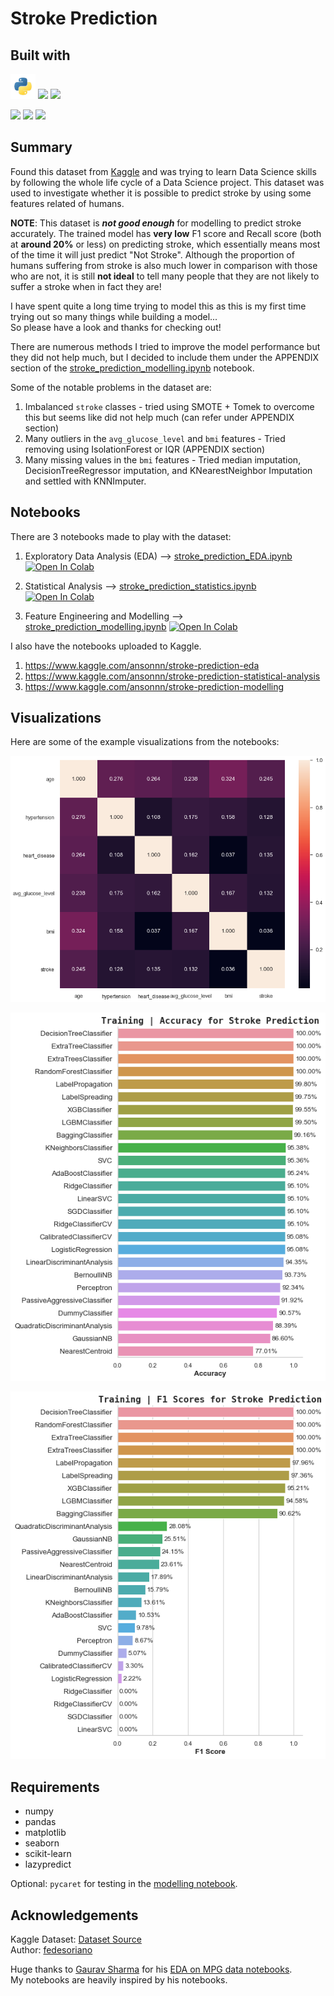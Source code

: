 # Stroke Prediction

## Built with

<code><img height="40" src="https://raw.githubusercontent.com/github/explore/80688e429a7d4ef2fca1e82350fe8e3517d3494d/topics/python/python.png"></code>
<code><img height="40" src="https://raw.githubusercontent.com/numpy/numpy/7e7f4adab814b223f7f917369a72757cd28b10cb/branding/icons/numpylogo.svg"></code>
<code><img height="40" src="https://raw.githubusercontent.com/pandas-dev/pandas/761bceb77d44aa63b71dda43ca46e8fd4b9d7422/web/pandas/static/img/pandas.svg"></code>

<code><img height="40" src="https://matplotlib.org/_static/logo2.svg"></code>
<code><img height="40" src="https://seaborn.pydata.org/_images/logo-wide-lightbg.svg"></code>
<code><img height="40" src="https://upload.wikimedia.org/wikipedia/commons/thumb/0/05/Scikit_learn_logo_small.svg/1280px-Scikit_learn_logo_small.svg.png"></code>

## Summary

Found this dataset from [Kaggle](https://www.kaggle.com/fedesoriano/stroke-prediction-dataset) and was trying to learn Data Science skills by following the whole life cycle of a Data Science project. This dataset was used to investigate whether it is possible to predict stroke by using some features related of humans.

**NOTE**: This dataset is **_not good enough_** for modelling to predict stroke accurately. The trained model has **very low** F1 score and Recall score (both at **around 20%** or less) on predicting stroke, which essentially means most of the time it will just predict "Not Stroke". Although the proportion of humans suffering from stroke is also much lower in comparison with those who are not, it is still **not ideal** to tell many people that they are not likely to suffer a stroke when in fact they are!

I have spent quite a long time trying to model this as this is my first time trying out so many things while building a model... <br>
So please have a look and thanks for checking out! <br>

There are numerous methods I tried to improve the model performance but they did not help much, but I decided to include them under the APPENDIX section of the [stroke_prediction_modelling.ipynb](https://github.com/ansonnn07/stroke-prediction/blob/main/stroke_prediction_modelling.ipynb) notebook.

Some of the notable problems in the dataset are:
1. Imbalanced `stroke` classes - tried using SMOTE + Tomek to overcome this but seems like did not help much (can refer under APPENDIX section)
2. Many outliers in the `avg_glucose_level` and `bmi` features - Tried removing using IsolationForest or IQR (APPENDIX section)
3. Many missing values in the `bmi` features - Tried median imputation, DecisionTreeRegressor imputation, and KNearestNeighbor Imputation and settled with KNNImputer.

## Notebooks
There are 3 notebooks made to play with the dataset:

1. Exploratory Data Analysis (EDA) --> [stroke_prediction_EDA.ipynb](https://github.com/ansonnn07/stroke-prediction/blob/main/stroke_prediction_EDA.ipynb) [![Open In Colab](https://colab.research.google.com/assets/colab-badge.svg)](https://colab.research.google.com/github/ansonnn07/stroke-prediction/blob/main/stroke_prediction_EDA.ipynb)

2. Statistical Analysis --> [stroke_prediction_statistics.ipynb](https://github.com/ansonnn07/stroke-prediction/blob/main/stroke_prediction_statistics.ipynb) [![Open In Colab](https://colab.research.google.com/assets/colab-badge.svg)](https://colab.research.google.com/github/ansonnn07/stroke-prediction/blob/main/stroke_prediction_statistics.ipynb)

3. Feature Engineering and Modelling --> [stroke_prediction_modelling.ipynb](https://github.com/ansonnn07/stroke-prediction/blob/main/stroke_prediction_modelling.ipynb) [![Open In Colab](https://colab.research.google.com/assets/colab-badge.svg)](https://colab.research.google.com/github/ansonnn07/stroke-prediction/blob/main/stroke_prediction_modelling.ipynb)

I also have the notebooks uploaded to Kaggle.
1. https://www.kaggle.com/ansonnn/stroke-prediction-eda
2. https://www.kaggle.com/ansonnn/stroke-prediction-statistical-analysis
3. https://www.kaggle.com/ansonnn/stroke-prediction-modelling

## Visualizations
Here are some of the example visualizations from the notebooks:

![Correlation Matrix](correlation_matrix.png)

![Training Accuracy](training_result.png)

![Training F1 Scores](training_f1_scores.png)

## Requirements

- numpy
- pandas
- matplotlib
- seaborn
- scikit-learn
- lazypredict

Optional: `pycaret` for testing in the [modelling notebook](https://github.com/ansonnn07/stroke-prediction/blob/main/stroke_detection_statistics.ipynb).

## Acknowledgements

Kaggle Dataset: [Dataset Source](https://www.kaggle.com/fedesoriano/stroke-prediction-dataset) <br>
Author: [fedesoriano](https://www.kaggle.com/fedesoriano)

Huge thanks to [Gaurav Sharma](https://www.kaggle.com/gauravsharma99) for his [EDA on MPG data notebooks](https://www.kaggle.com/gauravsharma99/eda-on-mpg-data).<br>
My notebooks are heavily inspired by his notebooks.
